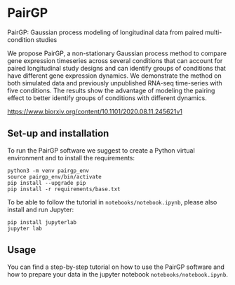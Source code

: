 # PairGP
PairGP: Gaussian process modeling of longitudinal data from paired multi-condition studies

We propose PairGP, a non-stationary Gaussian process method to compare gene expression timeseries across several conditions that can account for paired longitudinal study designs and can identify groups of conditions that have different gene expression dynamics. We demonstrate the method on both simulated data and previously unpublished RNA-seq time-series with five conditions. The results show the advantage of modeling the pairing effect to better identify groups of conditions with different dynamics.

https://www.biorxiv.org/content/10.1101/2020.08.11.245621v1

## Set-up and installation
To run the PairGP software we suggest to create a Python virtual environment and to install the requirements:
```
python3 -m venv pairgp_env
source pairgp_env/bin/activate
pip install --upgrade pip
pip install -r requirements/base.txt
```

To be able to follow the tutorial in `notebooks/notebook.ipynb`, please also install and run Jupyter:
```
pip install jupyterlab
jupyter lab

```

## Usage
You can find a step-by-step tutorial on how to use the PairGP software and how to prepare your data in the jupyter notebook `notebooks/notebook.ipynb`.

